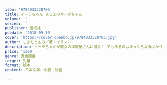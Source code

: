 ```yaml
---
isbn: '9784033328706'
title: イーラちゃん まじょのヤーダちゃん
volume: ''
series: ''
publisher: 偕成社
pubdate: '2018-09-10'
cover: 'https://cover.openbd.jp/9784033328706.jpg'
author: しまだともみ／著・イラスト
description: イーラちゃんが魔女の洋服屋さんに潜入！ でも作るのはまっくろな服ばかりで退屈です。そこでイーラちゃん、いいことを考えました。
price: '1300'
genre: 児童図書
target: 児童
format: 絵本
content: 日本文学、小説・物語

---
```

